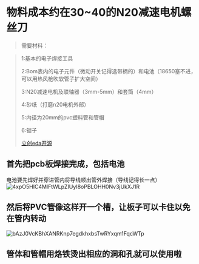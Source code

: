 # **物料成本约在30~40的N20减速电机螺丝刀**

>需要材料：

>1:基本的电子焊接工具
>
>2:Bom表内的电子元件（微动开关记得选带柄的）和电池（18650塞不进，可以用热风枪吹软管子扩大空间）
>
>3:N20减速电机及联轴器（3mm-5mm）和套筒（4mm）
>
>4:砂纸（打磨n20电机外部）
>
>5:内径为20mm的pvc塑料管和管帽
>
>6:锯子
>
>[立创eda开源](https://oshwhub.com/12344321A/luo-si-dao)


## 首先把pcb板焊接完成，包括电池
电池要先焊好并穿进管内将导线顺出管外焊接（导线记得长一点）
![4xpO5HIC4MlFtWLpZIUyI8oPBLOHH0Nv3jUkXJ1R](https://user-images.githubusercontent.com/82665059/190846538-f0f33ae8-2211-4de8-a695-e6de77288729.jpg)
## **然后将PVC管像这样开一个槽，让板子可以卡住以免在管内转动**
![bAzJ0VcKBhXANRKnp7egdkhxbsTwRYxqm1FqcWTp](https://user-images.githubusercontent.com/82665059/190846544-32d094c8-7645-4a8a-91fb-bad65f79d301.jpg)
## **管体和管帽用烙铁烫出相应的洞和孔就可以使用啦**
